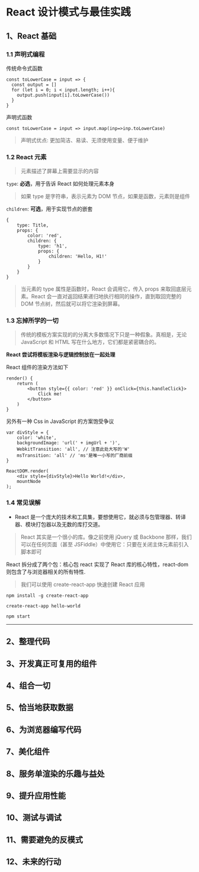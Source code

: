# React 设计模式与最佳实践

## 1、React 基础

### 1.1 声明式编程

传统命令式函数

```
const toLowerCase = input => {
  const output = []
  for (let i = 0; i < input.length; i++){
    output.push(input[i].toLowerCase())
  }
}
```

声明式函数

```
const toLowerCase = input => input.map(inp=>inp.toLowerCase)
```

> 声明式优点: 更加简洁、易读、无须使用变量、便于维护

### 1.2 React 元素

> 元素描述了屏幕上需要显示的内容

`type`: **必选**，用于告诉 React 如何处理元素本身

> 如果 type 是字符串，表示元素为 DOM 节点，如果是函数，元素则是组件

`children`: **可选**，用于实现节点的嵌套

```
{
    type: Title,
    props: {
        color: 'red',
        children: {
            type: 'h1',
            props: {
                children: 'Hello, H1!'
            }
        }
    }
}
```

> 当元素的 type 属性是函数时，React 会调用它，传入 props 来取回底层元素。React 会一直对返回结果递归地执行相同的操作，直到取回完整的 DOM 节点树，然后就可以将它渲染到屏幕。

### 1.3 忘掉所学的一切

> 传统的模板方案实现的的分离大多数情况下只是一种假象。真相是，无论 JavaScript 和 HTML 写在什么地方，它们都是紧密耦合的。

**React 尝试将模板渲染与逻辑控制放在一起处理**

React 组件的渲染方法如下

```
render() {
    return (
        <button style={{ color: 'red' }} onClick={this.handleClick}>
            Click me!
        </button>
    )
}
```

另外有一种 Css in JavaScript 的方案饱受争议

```
var divStyle = {
    color: 'white',
    backgroundImage: 'url(' + imgUrl + ')',
    WebkitTransition: 'all', // 注意此处大写的'W'
    msTransition: 'all' // 'ms'是唯一小写的厂商前缀
}

ReactDOM.render(
    <div style={divStyle}>Hello World!</div>,
    mountNode
);
```

### 1.4 常见误解

-   React 是一个庞大的技术和工具集，要想使用它，就必须与包管理器、转译器、模块打包器以及无数的库打交道。

> React 其实是一个很小的库。像之前使用 jQuery 或 Backbone 那样，我们可以在任何页面（甚至 JSFiddle）中使用它：只要在关闭主体元素前引入脚本即可

React 拆分成了两个包：核心包 react 实现了 React 库的核心特性，react-dom 则包含了与浏览器相关的所有特性.

> 我们可以使用 create-react-app 快速创建 React 应用

```
npm install -g create-react-app

create-react-app hello-world

npm start
```

---

## 2、整理代码

## 3、开发真正可复用的组件

## 4、组合一切

## 5、恰当地获取数据

## 6、为浏览器编写代码

## 7、美化组件

## 8、服务单渲染的乐趣与益处

## 9、提升应用性能

## 10、测试与调试

## 11、需要避免的反模式

## 12、未来的行动
